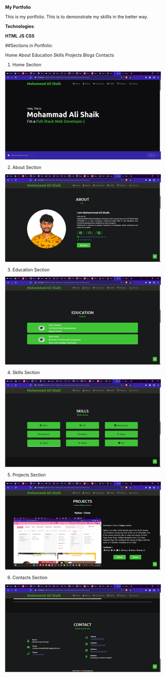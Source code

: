 <!-- ## Follow the link below to view my Portfolio -->
**My Portfolio**

This is my portfolio. This is to demonstrate my skillls in the better way.

**Technologies**:

**HTML**
**JS**
**CSS**

##Sections in Portfolio:

Home
About
Education
Skills
Projects
Blogs
Contacts

1. Home Section 

<img src = "https://github.com/mohammad2407/portfolio/blob/main/images/home.png" />

2. About Section 

<img src = "https://github.com/mohammad2407/portfolio/blob/main/images/about.png" />

3. Education Section 

<img src = "https://github.com/mohammad2407/portfolio/blob/main/images/education.png" />

4. Skills Section 

<img src = "https://github.com/mohammad2407/portfolio/blob/main/images/Skills.png" />

5. Projects Section 

<img src = "https://github.com/mohammad2407/portfolio/blob/main/images/projects.png" />


6. Contacts Section 

<img src = "https://github.com/mohammad2407/portfolio/blob/main/images/contact.png" />




